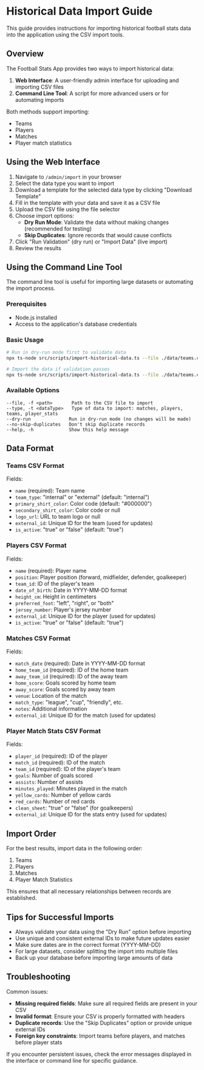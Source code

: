 # Historical Data Import Guide

This guide provides instructions for importing historical football stats data into the application using the CSV import tools.

## Overview

The Football Stats App provides two ways to import historical data:

1. **Web Interface**: A user-friendly admin interface for uploading and importing CSV files
2. **Command Line Tool**: A script for more advanced users or for automating imports

Both methods support importing:
- Teams
- Players
- Matches
- Player match statistics

## Using the Web Interface

1. Navigate to `/admin/import` in your browser
2. Select the data type you want to import
3. Download a template for the selected data type by clicking "Download Template"
4. Fill in the template with your data and save it as a CSV file
5. Upload the CSV file using the file selector
6. Choose import options:
   - **Dry Run Mode**: Validate the data without making changes (recommended for testing)
   - **Skip Duplicates**: Ignore records that would cause conflicts
7. Click "Run Validation" (dry run) or "Import Data" (live import)
8. Review the results

## Using the Command Line Tool

The command line tool is useful for importing large datasets or automating the import process.

### Prerequisites

- Node.js installed
- Access to the application's database credentials

### Basic Usage

```bash
# Run in dry-run mode first to validate data
npx ts-node src/scripts/import-historical-data.ts --file ./data/teams.csv --type teams --dry-run

# Import the data if validation passes
npx ts-node src/scripts/import-historical-data.ts --file ./data/teams.csv --type teams
```

### Available Options

```
--file, -f <path>       Path to the CSV file to import
--type, -t <dataType>   Type of data to import: matches, players, teams, player_stats
--dry-run              Run in dry-run mode (no changes will be made)
--no-skip-duplicates   Don't skip duplicate records
--help, -h             Show this help message
```

## Data Format

### Teams CSV Format

Fields:
- `name` (required): Team name
- `team_type`: "internal" or "external" (default: "internal")
- `primary_shirt_color`: Color code (default: "#000000")
- `secondary_shirt_color`: Color code or null
- `logo_url`: URL to team logo or null
- `external_id`: Unique ID for the team (used for updates)
- `is_active`: "true" or "false" (default: "true")

### Players CSV Format

Fields:
- `name` (required): Player name
- `position`: Player position (forward, midfielder, defender, goalkeeper)
- `team_id`: ID of the player's team
- `date_of_birth`: Date in YYYY-MM-DD format
- `height_cm`: Height in centimeters
- `preferred_foot`: "left", "right", or "both"
- `jersey_number`: Player's jersey number
- `external_id`: Unique ID for the player (used for updates)
- `is_active`: "true" or "false" (default: "true")

### Matches CSV Format

Fields:
- `match_date` (required): Date in YYYY-MM-DD format
- `home_team_id` (required): ID of the home team
- `away_team_id` (required): ID of the away team
- `home_score`: Goals scored by home team
- `away_score`: Goals scored by away team
- `venue`: Location of the match
- `match_type`: "league", "cup", "friendly", etc.
- `notes`: Additional information
- `external_id`: Unique ID for the match (used for updates)

### Player Match Stats CSV Format

Fields:
- `player_id` (required): ID of the player
- `match_id` (required): ID of the match
- `team_id` (required): ID of the player's team
- `goals`: Number of goals scored
- `assists`: Number of assists
- `minutes_played`: Minutes played in the match
- `yellow_cards`: Number of yellow cards
- `red_cards`: Number of red cards
- `clean_sheet`: "true" or "false" (for goalkeepers)
- `external_id`: Unique ID for the stats entry (used for updates)

## Import Order

For the best results, import data in the following order:

1. Teams
2. Players
3. Matches
4. Player Match Statistics

This ensures that all necessary relationships between records are established.

## Tips for Successful Imports

- Always validate your data using the "Dry Run" option before importing
- Use unique and consistent external IDs to make future updates easier
- Make sure dates are in the correct format (YYYY-MM-DD)
- For large datasets, consider splitting the import into multiple files
- Back up your database before importing large amounts of data

## Troubleshooting

Common issues:

- **Missing required fields**: Make sure all required fields are present in your CSV
- **Invalid format**: Ensure your CSV is properly formatted with headers
- **Duplicate records**: Use the "Skip Duplicates" option or provide unique external IDs
- **Foreign key constraints**: Import teams before players, and matches before player stats

If you encounter persistent issues, check the error messages displayed in the interface or command line for specific guidance.